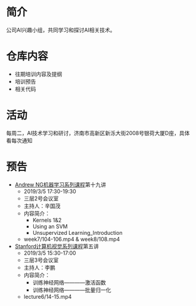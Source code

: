 # 简介
公司AI兴趣小组，共同学习和探讨AI相关技术。
# 仓库内容
- 往期培训内容及提纲
- 培训预告
- 相关代码
# 活动
每周二，AI技术学习和研讨，济南市高新区新泺大街2008号银荷大厦D座，具体看每次通知
# 预告
- [Andrew NG机器学习系列课程](https://github.com/guomxin/SIGAI/blob/master/NGMachineLearningTraining.md)第十九讲
  - 2019/3/5 17:30-19:30
  - 三层2号会议室
  - 主持人：辛国茂
  - 内容简介：
    - Kernels 1&2
    - Using an SVM
    - Unsupervized Learning_Introduction
  -  week7/104-106.mp4 & week8/108.mp4
- [Stanford计算机视觉系列课程](https://github.com/guomxin/SIGAI/blob/master/CS231n-2017.md)第五讲
  - 2019/3/5 15:30-17:00
  - 三层3号会议室
  - 主持人：李鹏
  - 内容简介：
    - 训练神经网络————激活函数
    - 训练神经网络————批量归一化
  - lecture6/14-15.mp4
